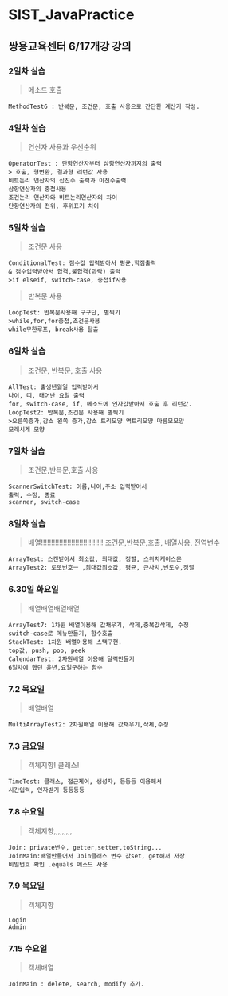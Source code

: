 # SIST_JavaPractice
## 쌍용교육센터 6/17개강 강의

### 2일차 실습

> 메소드 호출

``` 
MethodTest6 : 반복문, 조건문, 호출 사용으로 간단한 계산기 작성.
```
### 4일차 실습
> 연산자 사용과 우선순위

```
OperatorTest : 단항연산자부터 삼항연산자까지의 출력
> 호출, 형변환, 결과형 리턴값 사용
비트논리 연산자의 십진수 출력과 이진수출력
삼항연산자의 중첩사용
조건논리 연산자와 비트논리연산자의 차이 
단항연산자의 전위, 후위표기 차이
```
### 5일차 실습
> 조건문 사용
```
ConditionalTest: 점수값 입력받아서 평균,학점출력 
& 점수입력받아서 합격,불합격(과락) 출력
>if elseif, switch-case, 중첩if사용
```
>반복문 사용
```
LoopTest: 반복문사용해 구구단, 별찍기
>while,for,for중첩,조건문사용
while무한루프, break사용 탈출
```
### 6일차 실습
>조건문, 반복문, 호출 사용
```
AllTest: 출생년월일 입력받아서 
나이, 띠, 태어난 요일 출력
for, switch-case, if, 메소드에 인자값받아서 호출 후 리턴값.
LoopTest2: 반복문,조건문 사용해 별찍기
>오른쪽증가,감소 왼쪽 증가,감소 트리모양 역트리모양 마름모모양
모래시계 모양
```
### 7일차 실습
> 조건문,반복문,호출 사용
```
ScannerSwitchTest: 이름,나이,주소 입력받아서
출력, 수정, 종료
scanner, switch-case
```
### 8일차 실습
>배열!!!!!!!!!!!!!!!!!!!!!!!!!!!!!!!
조건문,반복문,호출, 배열사용, 전역변수
```
ArrayTest: 스캔받아서 최소값, 최대값, 정렬, 스위치케이스문
ArrayTest2: 로또번호ㅡ ,최대값최소값, 평균, 근사치,빈도수,정렬
```
### 6.30일 화요일
>배열배열배열배열
```
ArrayTest7: 1차원 배열이용해 값채우기, 삭제,중복값삭제, 수정
switch-case로 메뉴만들기, 함수호출
StackTest: 1차원 배열이용해 스택구현.
top값, push, pop, peek
CalendarTest: 2차원배열 이용해 달력만들기
6일차에 했던 윤년,요일구하는 함수 
```

### 7.2 목요일
>배열배열
```
MultiArrayTest2: 2차원배열 이용해 값채우기,삭제,수정
```
### 7.3 금요일
>객체지향! 클래스!
```
TimeTest: 클래스, 접근제어, 생성자, 등등등 이용해서
시간입력, 인자받기 등등등등
```
### 7.8 수요일
> 객체지향,,,,,,,,,
```
Join: private변수, getter,setter,toString...
JoinMain:배열만들어서 Join클래스 변수 값set, get해서 저장
비밀번호 확인 .equals 메소드 사용
```
### 7.9 목요일
> 객체지향
```
Login
Admin
```

### 7.15 수요일
>객체배열
```
JoinMain : delete, search, modify 추가.
```

